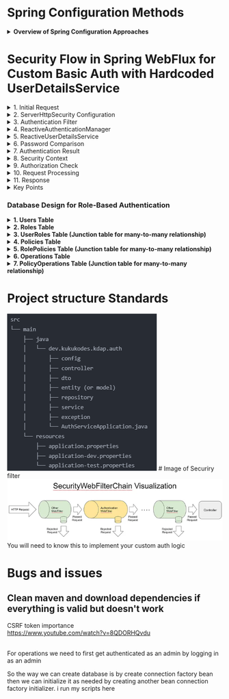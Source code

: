 # Spring Configuration Methods

<details>
<summary><strong>Overview of Spring Configuration Approaches</strong></summary>

Spring Framework offers various ways to configure your application. Each method has its own use cases and benefits. Expand each section below to learn more about different configuration approaches.

<details>
<summary>1. Configuration via Java Beans</summary>

- Define configuration using Java classes annotated with `@Configuration` and `@Bean`.
- Allows you to create and configure beans programmatically within your application context.
- Provides type-safety and allows for more complex bean creation logic.
</details>

<details>
<summary>2. Configuration via Properties Files</summary>

- Specify configuration settings in external properties files (e.g., `application.properties` or `application.yml`).
- Define application-specific settings that can be injected into Spring beans.
- Easily manageable and environment-specific configurations.
</details>

<details>
<summary>3. Profile-Based Configuration</summary>

- Use profiles to provide different configurations for different environments.
- Define beans or configuration settings specific to a profile using annotations like `@Profile` or profile-specific property files (e.g., `application-dev.properties`).
- Allows for easy switching between development, testing, and production configurations.
</details>

<details>
<summary>4. Configuration through Environment Variables</summary>

- Configure Spring applications using environment variables.
- Environment variables can override properties defined in `application.properties` or `application.yml`.
- Useful for cloud deployments and keeping sensitive information out of source control.
</details>

<details>
<summary>5. Conditional Configuration</summary>

- Use annotations like `@ConditionalOnProperty`, `@ConditionalOnClass`, or `@ConditionalOnBean` to conditionally include or exclude configuration based on certain conditions.
- Enables creating flexible and adaptive configurations.
</details>

<details>
<summary>6. Dynamic Configuration</summary>

- Use the `ConfigurableApplicationContext` interface to register and unregister beans dynamically.
- Useful for changing configuration at runtime.
- Allows for more flexible and adaptable applications.
</details>

<details>
<summary>7. Multiple Configuration Sources</summary>

- Combine multiple configuration sources, such as properties files and Java-based configuration.
- Spring will merge these configurations based on their precedence.
- Provides flexibility in organizing and managing configurations.
</details>

<details>
<summary>8. Configuration via Spring Boot Starter Dependencies</summary>

- Use starter dependencies that come with predefined configurations and settings.
- Simplifies the setup of common scenarios and reduces the need for manual configuration.
- Enables rapid application development with sensible defaults.
</details>

</details>



# Security Flow in Spring WebFlux for Custom Basic Auth with Hardcoded UserDetailsService
<details>
<summary>1. Initial Request</summary>

The client sends a request to a secured endpoint with Basic Auth credentials (username and password) in the Authorization header.
</details>

<details>
<summary>2. ServerHttpSecurity Configuration</summary>

Your custom `SecurityWebFilterChain` bean, configured in the `SecurityConfig` class, intercepts the request:

```java
@Bean
public SecurityWebFilterChain securityWebFilterChain(ServerHttpSecurity http) {
    return http
        .authorizeExchange(exchanges -> exchanges
            .pathMatchers("/public/**").permitAll()
            .anyExchange().authenticated()
        )
        .httpBasic(withDefaults())
        .authenticationManager(reactiveAuthenticationManager())
        .build();
}
```
</details>

<details>
<summary>3. Authentication Filter</summary>

The `AuthenticationWebFilter` (part of the filter chain) extracts the Basic Auth credentials from the request header.
</details>

<details>
<summary>4. ReactiveAuthenticationManager</summary>

The filter passes the credentials to your custom `ReactiveAuthenticationManager`:

```java
@Bean
public ReactiveAuthenticationManager reactiveAuthenticationManager() {
    return authentication -> {
        String username = authentication.getName();
        String password = authentication.getCredentials().toString();
        
        return userDetailsService().findByUsername(username)
            .filter(userDetails -> passwordEncoder().matches(password, userDetails.getPassword()))
            .switchIfEmpty(Mono.error(new BadCredentialsException("Invalid credentials")))
            .map(userDetails -> new UsernamePasswordAuthenticationToken(
                userDetails, password, userDetails.getAuthorities()));
    };
}
```
</details>

<details>
<summary>5. ReactiveUserDetailsService</summary>

The `ReactiveAuthenticationManager` calls the `findByUsername` method of your hardcoded `ReactiveUserDetailsService`:

```java
@Bean
public ReactiveUserDetailsService userDetailsService() {
    UserDetails user = User.withUsername("user")
        .password(passwordEncoder().encode("password"))
        .roles("USER")
        .build();

    return new MapReactiveUserDetailsService(user);
}
```
</details>

<details>
<summary>6. Password Comparison</summary>

The `ReactiveAuthenticationManager` uses the `PasswordEncoder` to compare the provided password with the stored (encoded) password:

```java
@Bean
public PasswordEncoder passwordEncoder() {
    return new BCryptPasswordEncoder();
}
```
</details>

<details>
<summary>7. Authentication Result</summary>

- If the credentials are valid, a new `UsernamePasswordAuthenticationToken` is created with the user details and authorities.
- If invalid, a `BadCredentialsException` is thrown.
</details>

<details>
<summary>8. Security Context</summary>

If authentication is successful, the `SecurityContextHolder` is updated with the authenticated `Authentication` object.
</details>

<details>
<summary>9. Authorization Check</summary>

Spring Security checks if the authenticated user has the necessary authorities to access the requested resource.
</details>

<details>
<summary>10. Request Processing</summary>

- If authorized, the request proceeds to the intended endpoint.
- If not authorized, a 403 Forbidden response is sent.
</details>

<details>
<summary>11. Response</summary>

The response is sent back to the client, either with the requested resource or an error status.
</details>

<details>
<summary>Key Points</summary>

1. **Basic Auth**: Credentials are sent in the Authorization header of each request.
2. **Hardcoded UserDetailsService**: Using `MapReactiveUserDetailsService` with a single hardcoded user.
3. **Reactive Paradigm**: Every step returns a `Mono` or `Flux`, maintaining the non-blocking nature of WebFlux.
4. **Custom Authentication Logic**: `ReactiveAuthenticationManager` orchestrates the process of validating credentials.
5. **Password Encoding**: Always use a `PasswordEncoder` (BCrypt in this example) for secure password storage and comparison.
6. **Error Handling**: Basic error handling is included, but more comprehensive handling is recommended for production.
7. **Authorization**: Spring Security handles authorization based on user authorities and configured access rules.
8. **Stateless Nature**: Each request is authenticated independently, typical for RESTful APIs.
</details>

### Database Design for Role-Based Authentication

<details>
  <summary><strong>1. Users Table</strong></summary>

- UserID (Primary Key)
- Username
- Email
- PasswordHash
- UserDescription
- CreatedAt
- UpdatedAt
- LastLoginAt
- AccountStatus (e.g., active, suspended)
- EmailVerified (boolean)

</details>

<details>
  <summary><strong>2. Roles Table</strong></summary>

- RoleID (Primary Key)
- RoleName
- RoleDescription
- CreatedAt
- UpdatedAt

</details>

<details>
  <summary><strong>3. UserRoles Table (Junction table for many-to-many relationship)</strong></summary>

- UserRoleID (Primary Key)
- UserID (Foreign Key to Users)
- RoleID (Foreign Key to Roles)

</details>

<details>
  <summary><strong>4. Policies Table</strong></summary>

- PolicyID (Primary Key)
- PolicyName
- PolicyDescription
- CreatedAt
- UpdatedAt

</details>

<details>
  <summary><strong>5. RolePolicies Table (Junction table for many-to-many relationship)</strong></summary>

- RolePolicyID (Primary Key)
- RoleID (Foreign Key to Roles)
- PolicyID (Foreign Key to Policies)

</details>

<details>
  <summary><strong>6. Operations Table</strong></summary>

- OperationID (Primary Key)
- OperationName
- OperationDescription
- CreatedAt
- UpdatedAt

</details>

<details>
  <summary><strong>7. PolicyOperations Table (Junction table for many-to-many relationship)</strong></summary>

- PolicyOperationID (Primary Key)
- PolicyID (Foreign Key to Policies)
- OperationID (Foreign Key to Operations)

</details>


# Project structure Standards
<img src="./asset/projectStructure.png">
# Image of Securiry filter
<img src="./asset/securityWebFilterChain.png">
You will need to know this to implement your custom auth logic

# Bugs and issues
## Clean maven and download dependencies if everything is valid but doesn't work

CSRF token importance   
https://www.youtube.com/watch?v=8QDORHQvdu

<br>
For operations we need to first get authenticated as an admin by logging in as an admin


So the way we can create database is by create connection factory bean
then we can initialize it as needed by creating another bean connection factory initializer. i run my scripts here
